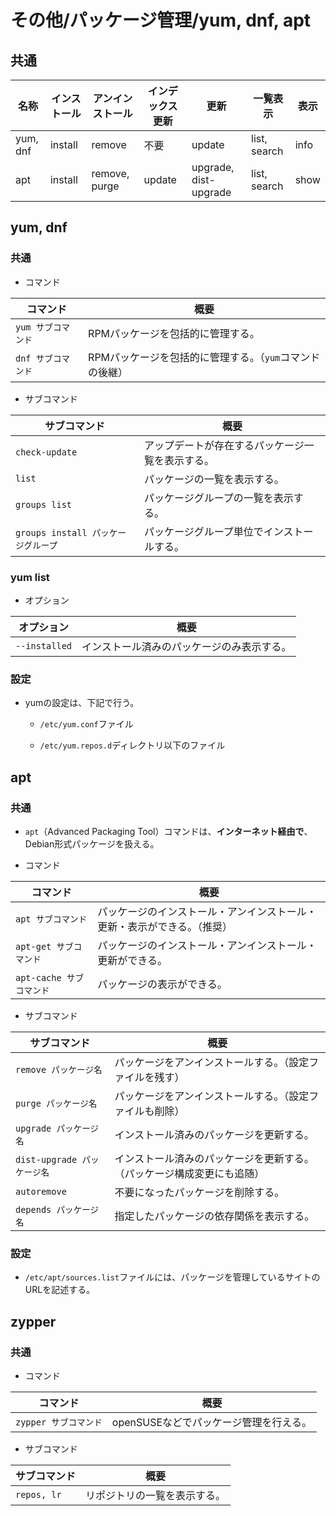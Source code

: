 # その他/パッケージ管理/yum, dnf, apt

## 共通

| 名称   | インストール | アンインストール | インデックス更新 | 更新                  | 一覧表示     | 表示 |
| -------- | ------------ | ---------------- | ---------------- | --------------------- | ------------ | ---- |
| yum, dnf | install    | remove           | 不要             | update                | list, search | info |
| apt    | install      | remove, purge    | update           | upgrade, dist-upgrade | list, search | show |

## yum, dnf

### 共通

- コマンド

|コマンド|概要|
|---|---|
|`yum サブコマンド`|RPMパッケージを包括的に管理する。|
|`dnf サブコマンド`|RPMパッケージを包括的に管理する。（`yum`コマンドの後継）|

- サブコマンド

| サブコマンド                        | 概要                                             |
| ----------------------------------- | ------------------------------------------------ |
| `check-update`                      | アップデートが存在するパッケージ一覧を表示する。 |
| `list`                              | パッケージの一覧を表示する。                     |
| `groups list`                       | パッケージグループの一覧を表示する。             |
| `groups install パッケージグループ` | パッケージグループ単位でインストールする。       |

### yum list

- オプション

|オプション|概要|
|---|---|
|`--installed`|インストール済みのパッケージのみ表示する。|

### 設定

- yumの設定は、下記で行う。

  - `/etc/yum.conf`ファイル

  - `/etc/yum.repos.d`ディレクトリ以下のファイル

## apt

### 共通

- `apt`（Advanced Packaging Tool）コマンドは、**インターネット経由で**、Debian形式パッケージを扱える。

- コマンド
  
| コマンド                 | 概要                                                         |
| ------------------------ | ------------------------------------------------------------ |
| `apt サブコマンド`       | パッケージのインストール・アンインストール・更新・表示ができる。（推奨） |
| `apt-get サブコマンド`   | パッケージのインストール・アンインストール・更新ができる。   |
| `apt-cache サブコマンド` | パッケージの表示ができる。                                   |
  
- サブコマンド

| サブコマンド                | 概要                                                         |
| --------------------------- | ------------------------------------------------------------ |
| `remove パッケージ名`       | パッケージをアンインストールする。（設定ファイルを残す）     |
| `purge パッケージ名`        | パッケージをアンインストールする。（設定ファイルも削除）     |
| `upgrade パッケージ名`      | インストール済みのパッケージを更新する。                     |
| `dist-upgrade パッケージ名` | インストール済みのパッケージを更新する。（パッケージ構成変更にも追随） |
| `autoremove`                | 不要になったパッケージを削除する。                           |
| `depends パッケージ名`      | 指定したパッケージの依存関係を表示する。                     |

### 設定

- `/etc/apt/sources.list`ファイルには、パッケージを管理しているサイトのURLを記述する。

## zypper

### 共通

- コマンド

|コマンド|概要|
|---|---|
|`zypper サブコマンド`|openSUSEなどでパッケージ管理を行える。|

- サブコマンド

|サブコマンド|概要|
|---|---|
|`repos, lr`|リポジトリの一覧を表示する。|
